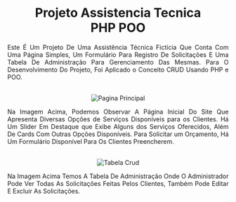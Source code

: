 <div align="center">

# Projeto Assistencia Tecnica<br>PHP POO

<div align="justify">
Este É Um Projeto De Uma Assistência Técnica Fictícia Que Conta Com Uma Página Simples, Um Formulário Para Registro De Solicitações E Uma Tabela De Administração Para Gerenciamento Das Mesmas. Para O Desenvolvimento Do Projeto, Foi Aplicado o Conceito CRUD Usando PHP e POO.
</div><br>

![Pagina Principal](img/prints/pagina-principal.png)

<div align="justify">
Na Imagem Acima, Podemos Observar A Página Inicial Do Site Que Apresenta Diversas Opções de Serviços Disponíveis para os Clientes. Há Um Slider Em Destaque que Exibe Alguns dos Serviços Oferecidos, Além De Cards Com Outras Opções Disponíveis. Para Solicitar um Orçamento, Há Um Formulário Disponível Para Os Clientes Preencherem.
</div><br>

![Tabela Crud](img/prints/adm-crud.png)

<div align="justify">
Na Imagem Acima Temos A Tabela De Administração Onde O Administrador Pode Ver Todas As Solicitações Feitas Pelos Clientes, Também Pode Editar E Excluir As Solicitações.
</div>


</div>
